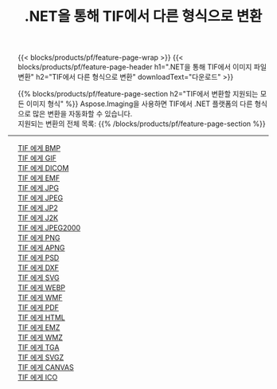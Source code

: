 ﻿---
title: .NET을 통해 TIF에서 다른 형식으로 변환 
weight: 3920
url: /ko/net/conversion/from/tif 
lang: ko
langdirlevel: 2
locales: zh-hans,ja,it,ru,de,es,fr,nl,id,lt,pl,pt,vi,tr,ko,zh-hant,ar,hi,th,sv,cs,uk,he
description: Aspose.Imaging을 사용하면 TIF에서 다른 형식으로 쉽게 변환할 수 있습니다.
---

{{< blocks/products/pf/feature-page-wrap >}}
{{< blocks/products/pf/feature-page-header h1=".NET을 통해 TIF에서 이미지 파일 변환" h2="TIF에서 다른 형식으로 변환" downloadText="다운로드" >}}


{{% blocks/products/pf/feature-page-section  h2="TIF에서 변환할 지원되는 모든 이미지 형식" %}}
Aspose.Imaging을 사용하면 TIF에서 .NET 플랫폼의 다른 형식으로 많은 변환을 자동화할 수 있습니다.
<br/>
지원되는 변환의 전체 목록:
{{% /blocks/products/pf/feature-page-section %}}
<div class="container-fluid productfamilypage bg-gray">
    <div class="convertypes bg-gray agp-content section">
        <div class="container">
		<hr style="margin-left:-20px;"/>
		<div class="row other-converters">
		    <div class='col-md-2 other-converter remove-lp remove-rp'><a href="/imaging/ko/net/conversion/tif-to-bmp" >TIF 에게 BMP</a></div><div class='col-md-2 other-converter remove-lp remove-rp'><a href="/imaging/ko/net/conversion/tif-to-gif" >TIF 에게 GIF</a></div><div class='col-md-2 other-converter remove-lp remove-rp'><a href="/imaging/ko/net/conversion/tif-to-dicom" >TIF 에게 DICOM</a></div><div class='col-md-2 other-converter remove-lp remove-rp'><a href="/imaging/ko/net/conversion/tif-to-emf" >TIF 에게 EMF</a></div><div class='col-md-2 other-converter remove-lp remove-rp'><a href="/imaging/ko/net/conversion/tif-to-jpg" >TIF 에게 JPG</a></div><div class='col-md-2 other-converter remove-lp remove-rp'><a href="/imaging/ko/net/conversion/tif-to-jpeg" >TIF 에게 JPEG</a></div><div class='col-md-2 other-converter remove-lp remove-rp'><a href="/imaging/ko/net/conversion/tif-to-jp2" >TIF 에게 JP2</a></div><div class='col-md-2 other-converter remove-lp remove-rp'><a href="/imaging/ko/net/conversion/tif-to-j2k" >TIF 에게 J2K</a></div><div class='col-md-2 other-converter remove-lp remove-rp'><a href="/imaging/ko/net/conversion/tif-to-jpeg2000" >TIF 에게 JPEG2000</a></div><div class='col-md-2 other-converter remove-lp remove-rp'><a href="/imaging/ko/net/conversion/tif-to-png" >TIF 에게 PNG</a></div><div class='col-md-2 other-converter remove-lp remove-rp'><a href="/imaging/ko/net/conversion/tif-to-apng" >TIF 에게 APNG</a></div><div class='col-md-2 other-converter remove-lp remove-rp'><a href="/imaging/ko/net/conversion/tif-to-psd" >TIF 에게 PSD</a></div><div class='col-md-2 other-converter remove-lp remove-rp'><a href="/imaging/ko/net/conversion/tif-to-dxf" >TIF 에게 DXF</a></div><div class='col-md-2 other-converter remove-lp remove-rp'><a href="/imaging/ko/net/conversion/tif-to-svg" >TIF 에게 SVG</a></div><div class='col-md-2 other-converter remove-lp remove-rp'><a href="/imaging/ko/net/conversion/tif-to-webp" >TIF 에게 WEBP</a></div><div class='col-md-2 other-converter remove-lp remove-rp'><a href="/imaging/ko/net/conversion/tif-to-wmf" >TIF 에게 WMF</a></div><div class='col-md-2 other-converter remove-lp remove-rp'><a href="/imaging/ko/net/conversion/tif-to-pdf" >TIF 에게 PDF</a></div><div class='col-md-2 other-converter remove-lp remove-rp'><a href="/imaging/ko/net/conversion/tif-to-html" >TIF 에게 HTML</a></div><div class='col-md-2 other-converter remove-lp remove-rp'><a href="/imaging/ko/net/conversion/tif-to-emz" >TIF 에게 EMZ</a></div><div class='col-md-2 other-converter remove-lp remove-rp'><a href="/imaging/ko/net/conversion/tif-to-wmz" >TIF 에게 WMZ</a></div><div class='col-md-2 other-converter remove-lp remove-rp'><a href="/imaging/ko/net/conversion/tif-to-tga" >TIF 에게 TGA</a></div><div class='col-md-2 other-converter remove-lp remove-rp'><a href="/imaging/ko/net/conversion/tif-to-svgz" >TIF 에게 SVGZ</a></div><div class='col-md-2 other-converter remove-lp remove-rp'><a href="/imaging/ko/net/conversion/tif-to-canvas" >TIF 에게 CANVAS</a></div><div class='col-md-2 other-converter remove-lp remove-rp'><a href="/imaging/ko/net/conversion/tif-to-ico" >TIF 에게 ICO</a></div>
                </div>
        </div>
    </div>
</div>
<br/>

